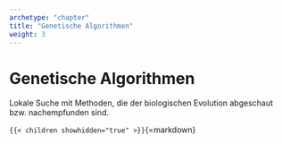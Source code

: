 ```yaml
---
archetype: "chapter"
title: "Genetische Algorithmen"
weight: 3
---
```



# Genetische Algorithmen

Lokale Suche mit Methoden, die der biologischen Evolution abgeschaut bzw. nachempfunden sind.


`{{< children showhidden="true" >}}`{=markdown}
